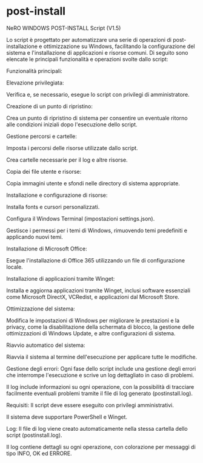 # post-install

NeRO WINDOWS POST-INSTALL Script (V1.5)

Lo script è progettato per automatizzare una serie di operazioni di post-installazione e ottimizzazione su Windows, facilitando la configurazione del sistema e l'installazione di applicazioni e risorse comuni. Di seguito sono elencate le principali funzionalità e operazioni svolte dallo script:

Funzionalità principali:

Elevazione privilegiata:

Verifica e, se necessario, esegue lo script con privilegi di amministratore.

Creazione di un punto di ripristino:

Crea un punto di ripristino di sistema per consentire un eventuale ritorno alle condizioni iniziali dopo l'esecuzione dello script.

Gestione percorsi e cartelle:

Imposta i percorsi delle risorse utilizzate dallo script.

Crea cartelle necessarie per il log e altre risorse.

Copia dei file utente e risorse:

Copia immagini utente e sfondi nelle directory di sistema appropriate.

Installazione e configurazione di risorse:

Installa fonts e cursori personalizzati.

Configura il Windows Terminal (impostazioni settings.json).

Gestisce i permessi per i temi di Windows, rimuovendo temi predefiniti e applicando nuovi temi.

Installazione di Microsoft Office:

Esegue l'installazione di Office 365 utilizzando un file di configurazione locale.

Installazione di applicazioni tramite Winget:

Installa e aggiorna applicazioni tramite Winget, inclusi software essenziali come Microsoft DirectX, VCRedist, e applicazioni dal Microsoft Store.

Ottimizzazione del sistema:

Modifica le impostazioni di Windows per migliorare le prestazioni e la privacy, come la disabilitazione della schermata di blocco, la gestione delle ottimizzazioni di Windows Update, e altre configurazioni di sistema.

Riavvio automatico del sistema:

Riavvia il sistema al termine dell'esecuzione per applicare tutte le modifiche.

Gestione degli errori:
Ogni fase dello script include una gestione degli errori che interrompe l'esecuzione e scrive un log dettagliato in caso di problemi.

Il log include informazioni su ogni operazione, con la possibilità di tracciare facilmente eventuali problemi tramite il file di log generato (postinstall.log).

Requisiti:
Il script deve essere eseguito con privilegi amministrativi.

Il sistema deve supportare PowerShell e Winget.

Log:
Il file di log viene creato automaticamente nella stessa cartella dello script (postinstall.log).

Il log contiene dettagli su ogni operazione, con colorazione per messaggi di tipo INFO, OK ed ERRORE.

